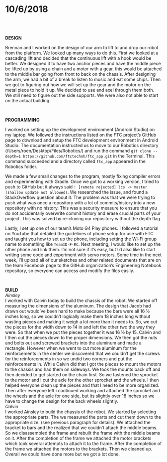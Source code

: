 # 10/6/2018
<br>
<br>

**DESIGN**

Brennan and I worked on the design of our arm to lift to and drop our robot from the platform. We looked up many ways to do this. First we looked at a cascading lift and decided that the continuous lift with a hook would be better. We designed it to have two anchor pieces and have the middle piece be lifted up by using a chain and a motor with a gear, this would be attached to the middle bar going from front to back on the chassis. After designing the arm, we had a bit of a break to listen to music and eat some chips. Then we got to figuring out how we will set up the gear and the motor on the metal piece to hold it up. We decided to use and axel through them both. We still need to figure out the side supports. We were also not able to start on the actual building.

<br>

**PROGRAMMING**

I worked on setting up the development environment (Android Studio) on my laptop. We followed the instructions listed on the FTC project’s GitHub page to download and setup the FTC development environment in Android Studio. The documentation instructed us to move to our Robotics directory (/Users/roen/Desktop/Files/Robotics/) and run the command ```git clone --depth=1 https://github.com/ftctechnh/ftc_app.git``` in the Terminal. This command succeeded and a directory called ```ftc_app``` appeared in the Robotics folder.

We made a few small changes to the program, mostly fixing compiler errors and experimenting with Gradle. Once we got to a working version, I tried to push to GitHub but it always said ```! [remote rejected] lcs -> master (shallow update not allowed)```. We researched the issue, and found a StackOverflow question about it. The problem was that we were trying to push what was once a repository with a lot of commits/history into a new repository with no history. This was a security measure to ensure that you do not accidentally overwrite commit history and erase crucial parts of your project. This was solved by re-cloning our repository without the depth flag.

Lastly, I set up one of our team’s Moto G4 Play phones. I followed a tutorial on YouTube that detailed the guidelines of phone setup for use with FTC and taught you how to set up the phone, including setting the Wi-Fi group name to something like ```TeamID-F-RC```. Next meeting, I would like to set up the other phone and link them. I’m not sure if it’s easy, but I’d also like to start writing some code and experiment with servo motors. Some time in the next week, I’ll upload all of our sketches and other related documents that are on the team Facebook page to the GitHub organization’s Engineering Notebook repository, so everyone can access and modify the files easily.

<br>

**BUILD**
<br>
_Ainsley_
<br>
I worked with Calvin today to build the chassis of the robot. We started off measuring the dimensions of the aluminum. The design that Jacob had drawn out would’ve been hard to make because the bars were all 16 ½ inches long, so we couldn’t logically make them 18 inches long without wasting pieces and making it weigh a lot more than it needs to. So, we cut the pieces for the width down to 14 in and left the other two the way they were. So that when we put the pieces together it was 16 ½ by 15. Calvin and I then cut the pieces down to the proper dimensions. We then got the nuts and bolts out and screwed brackets into the aluminum and made a rectangle. However when we went to cut more aluminum for the reinforcements in the center we discovered that we couldn’t get the screws for the reinforcements in so we undid two corners and put the reinforcements in. While Calvin did that I got the pieces to mount the motors to the chassis and had them on sideways. We took the mounts back off and then decided to get started on the chain first. So we fastened the sprocket to the motor and I cut the axle for the other sprocket and the wheels. I then helped everyone clean up the pieces and that I need to be more organized. Then after everyone left i continued working and attached the sprocket and the wheels and the axle for one side, but its slightly over 18 inches so we have to change the design for the back wheels slightly. 
<br>
_Calvin_
<br>
I worked Ainsley to build the chassis of the robot. We started by selecting the appropriate parts. The we measured the parts and cut them down to the appropriate size. (see previous paragraph for details). We attached the bracket to bars and the realized that we couldn’t attach the middle beams. So we disassembled the frame and rebuilt the frame with the middle beams on it. After the completion of the frame we attached the motor brackets which took several attempts to attach it to the frame. After the completion of the frame we attached the motors to the brackets. Then we cleaned up. Overall we could have done more but we got a lot done. 

